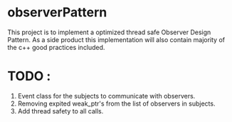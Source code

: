 # observerPattern
This project is to implement a optimized thread safe Observer Design Pattern. As a side product this implementation will also contain majority of the c++ good practices included.

# TODO :
1. Event class for the subjects to communicate with observers.
2. Removing expited weak_ptr's from the list of observers in subjects.
3. Add thread safety to all calls.
